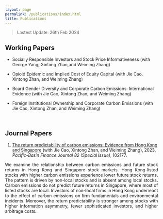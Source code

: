 ```yaml
---
layout: page
permalink: /publications/index.html
title: Publications
---
```


> Lastest Update: 26th Feb 2024&nbsp; 

## Working Papers

- Socially Responsible Investors and Stock Price Informativeness (with George Yang, Xintong Zhan,and Weiming Zhang)

- Opioid Epidemic and Implied Cost of Equity Capital (with Jie Cao, Xintong Zhan, and Weiming Zhang)

- Board Gender Diversity and Corporate Carbon Emissions: International Evidence (with Jie Cao, Xintong Zhan, and Weiming Zhang)

- Foreign Institutional Ownership and Corporate Carbon Emissions (with Jie Cao, Xintong Zhan, and Weiming Zhang)

  <br>

## Journal Papers

1. [The return predictability of carbon emissions: Evidence from Hong Kong and Singapore](https://doi.org/10.1016/j.pacfin.2023.102177) (with Jie Cao, Xintong Zhan, and Weiming Zhang), 2023, *Pacific-Basin Finance Journal 82 (Special Issue)*, 102177.<br>

<p style="text-align:justify; text-justify:inter-ideograph;"> We examine the relationship between carbon emissions and future stock returns in Hong Kong and Singapore stock markets. Hong Kong-listed stocks with higher carbon emissions experience lower future stock returns. The pattern is driven by non-local stocks and is absent among local stocks. Carbon emissions do not predict future returns in Singapore, where most of listed stocks are local. Investors of non-local firms in Hong Kong underreact to the effect of carbon emissions on firm fundamentals and environmental incidents. Moreover, the return predictability is stronger among stocks with higher information asymmetry, fewer sophisticated investors, and higher arbitrage costs.</p>

  <br>


